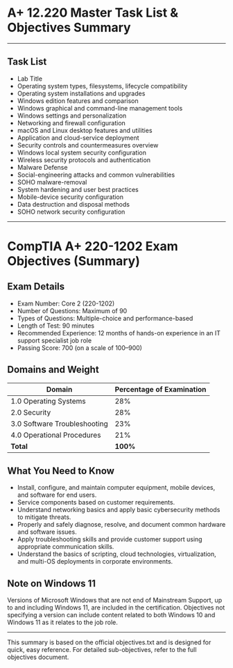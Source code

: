 # A+ 12.220 Master Task List & Objectives Summary

---

## Task List
- Lab  Title
- Operating system types, filesystems, lifecycle compatibility
- Operating system installations and upgrades
- Windows edition features and comparison
- Windows graphical and command-line management tools
- Windows settings and personalization
- Networking and firewall configuration
- macOS and Linux desktop features and utilities
- Application and cloud-service deployment
- Security controls and countermeasures overview
- Windows local system security configuration
- Wireless security protocols and authentication
- Malware Defense
- Social-engineering attacks and common vulnerabilities
- SOHO malware-removal
- System  hardening and user best practices
- Mobile-device security configuration
- Data destruction and disposal methods
- SOHO network security configuration

---

# CompTIA A+ 220-1202 Exam Objectives (Summary)

## Exam Details
- Exam Number: Core 2 (220-1202)
- Number of Questions: Maximum of 90
- Types of Questions: Multiple-choice and performance-based
- Length of Test: 90 minutes
- Recommended Experience: 12 months of hands-on experience in an IT support specialist job role
- Passing Score: 700 (on a scale of 100–900)

## Domains and Weight
| Domain                       | Percentage of Examination |
|------------------------------|--------------------------|
| 1.0 Operating Systems        | 28%                      |
| 2.0 Security                 | 28%                      |
| 3.0 Software Troubleshooting | 23%                      |
| 4.0 Operational Procedures   | 21%                      |
| **Total**                    | **100%**                 |

## What You Need to Know
- Install, configure, and maintain computer equipment, mobile devices, and software for end users.
- Service components based on customer requirements.
- Understand networking basics and apply basic cybersecurity methods to mitigate threats.
- Properly and safely diagnose, resolve, and document common hardware and software issues.
- Apply troubleshooting skills and provide customer support using appropriate communication skills.
- Understand the basics of scripting, cloud technologies, virtualization, and multi-OS deployments in corporate environments.

## Note on Windows 11
Versions of Microsoft Windows that are not end of Mainstream Support, up to and including Windows 11, are included in the certification. Objectives not specifying a version can include content related to both Windows 10 and Windows 11 as it relates to the job role.

---

This summary is based on the official objectives.txt and is designed for quick, easy reference. For detailed sub-objectives, refer to the full objectives document.
